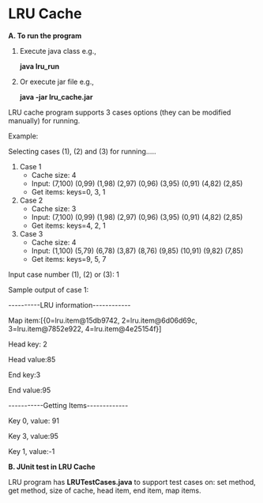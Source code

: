# LRU Cache

**A. To run the program**

1. Execute java class
   e.g., 
   
   **java lru_run**
2. Or execute jar file
   e.g., 
   
   **java -jar lru_cache.jar**

LRU cache program supports 3 cases options (they can be modified manually) for running.

Example:

Selecting cases (1),  (2) and (3) for running.....
1. Case 1
   - Cache size: 4
   - Input: (7,100) (0,99) (1,98) (2,97) (0,96) (3,95) (0,91) (4,82) (2,85)
   - Get items: keys=0, 3, 1
2. Case 2
   - Cache size: 3
   - Input: (7,100) (0,99) (1,98) (2,97) (0,96) (3,95) (0,91) (4,82) (2,85)
   - Get items: keys=4, 2, 1
3. Case 3
   - Cache size: 4 
   - Input: (1,100) (5,79) (6,78) (3,87) (8,76) (9,85) (10,91) (9,82) (7,85)
   - Get items: keys=9, 5, 7

Input case number (1), (2) or (3): 1

Sample output of case 1:

----------LRU information------------

Map item:[{0=lru.item@15db9742, 2=lru.item@6d06d69c, 3=lru.item@7852e922, 4=lru.item@4e25154f}]
  
  Head key: 2
  
  Head value:85
  
  End key:3
  
  End value:95

-----------Getting Items-------------
  
  Key 0, value: 91
  
  Key 3, value:95
  
  Key 1, value:-1

**B. JUnit test in LRU Cache**

LRU program has **LRUTestCases.java** to support test cases on: set method, get method, size of cache, head item, end item, map items.
